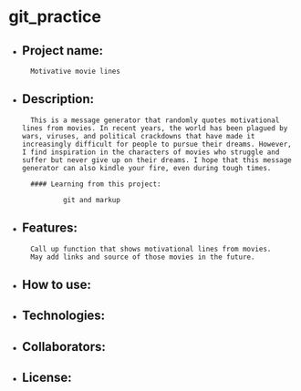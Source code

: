 # git_practice

* ## Project name: 
        
        Motivative movie lines

* ## Description: 

        This is a message generator that randomly quotes motivational lines from movies. In recent years, the world has been plagued by wars, viruses, and political crackdowns that have made it increasingly difficult for people to pursue their dreams. However, I find inspiration in the characters of movies who struggle and suffer but never give up on their dreams. I hope that this message generator can also kindle your fire, even during tough times. 

        #### Learning from this project: 

                git and markup

* ## Features:

        Call up function that shows motivational lines from movies.
        May add links and source of those movies in the future.

* ## How to use:

* ## Technologies:

* ## Collaborators:

* ## License:


